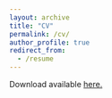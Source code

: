 ```yaml
---
layout: archive
title: "CV"
permalink: /cv/
author_profile: true
redirect_from:
  - /resume
---
```


Download available [here.](https://github.com/margae-knox/margae-knox.github.io/files/MKnox_CV_2022AUG_web.pdf)

<object data="margae-knox.github.io/files/MKnox_CV_2022AUG_web.pdf" width="1000" height="1000" type='application/pdf'></object>
